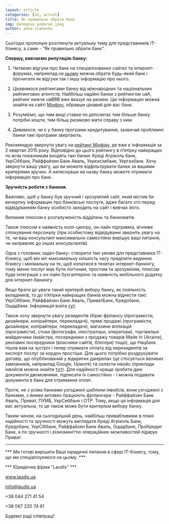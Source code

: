 ```yaml
---
layout: article
categories: [a2, actual]
title: Як правильно обрати банк
img: denegnuy podarok.jpeg
author: anna-ivanenko
---
```


Сьогодні пропоную розглянути актуальну тему для представників IT-бізнесу, а саме - “Як правильно обрати банк”.

**Спершу, вивчаємо репутацію банку:**

1.	Читаємо відгуки про банк на спеціалізованих сайтах та інтернет-форумах, наприклад на [цьому](http://minfin.com.ua/company/)
можна обрати будь-який банк і прочитати  як відгуки так і іншу інформацію про нього.

2.	Цікавимося рейтингами банку від міжнародних та національних рейтингових агентств. Найбільш надійні банки з рейтингом uaA, 
рейтинг нижче uaBBB вже вказує на ризики. Цю інформацію можна знайти на сайті  [Мінфіну]( http://minfin.com.ua/company/), 
обравши цікавий для вас банк.

3.	Розуміємо, що чим вищі ставки по депозитах тим більше банку потрібні кошти, тим більш ризиково мати справу з ним.

4.	Дивимося, чи є у банку  програми кредитування, зазвичай проблемні банки такі програми звертають.

Рекомендую звернути увагу на [рейтинг Мінфіну](http://minfin.com.ua/banks/rating/), де вже є інформація за 2 квартал 2015
року. Відповідно до цього рейтингу в п’ятірку найкращих по всім показникам входять такі банки: Креді Агріколь  банк, 
УкрСіббанк, Райффайзен Банк Аваль, Укрєксімбанк, Укргазбанк. Хочу звернути вашу увагу, що ви можете відфільтрувати банки 
за вашими критеріями зручно. А натиснувши на назву банку можете отримати інформацію про банк .

**Зручність роботи з банком.**

Важливо, щоб у банку був  зручний і зрозумілий сайт,  який містив би вичерпну інформацію про банківські послуги, адже 
багато хто перед відвідуванням банку особисто заходить на сайт і вивчає його.

Великим плюсом є розгалуженість відділень та банкоматів.

Також плюсом є наявність колл-центру, он-лайн підтримка, вічливе спілкування персоналу (при особистому відвідуванні 
зверніть увагу на те, чи ваш консультант максимально самостійно вирішує ваші питання, чи направляє до інших 
консультантів).

Одна з головних задач банку- створити такі умови для представника ІТ-бізнесу, щоб він міг максимальну кількість часу 
приділити веденню бізнесу і мінімальну на те, щоб копатися в тенетах інтернет-банкінгу, тому меню послуг має бути 
логічним, простим та зрозумілим, плюсом буде інтеграція з он-лайн бухгалтерією та наявність мобільного додатку для 
інтернет-банкінгу.

Якщо брати до уваги такий критерій вибору банку, як лояльність вкладників, то до п’ятірки найкращих банків можна 
віднести такі: УкрСіббанк, Райффайзен Банк Аваль, ПриватБанк, Кредобанк, Ощадбанк. Інформація взята
[тут]( http://minfin.com.ua/banks/rating/).

Також хочу звернути увагу резидентів (біржі фрілансу (програмісти, дизайнери, копірайтери, перекладачі), 
прямі продажі (програмісти, дизайнери, копірайтери, перекладачі), магазини аплікацій (програмісти), стоки 
(фотографи, ілюстратори, оператори), торгівельні майданчики (майстри, посередники з продажу товарів Made In Ukraine),
рекламні посередники (власники сайтів, блогери) тощо), що Нацбанк пішов вам на зустріч і  тепер отримати оплату від 
неризидентів за експорт послуг за кордон простіше. Для цього потрібно роздрукувати договір, що 
опублікований у відкритих джерелах (це стосується великих замовників, наприклад Google, Upwork) та скласти інвойс 
(приклади  інвойсів можна знайти [тут]( http://itin.com.ua/content/documents.html)).  Для надійності краще зробити 
дані документи двомовними, підписати їх самостійно - і можна подавати документи в банк для отримання оплат.
 
Проте, не з усіма банками узгоджені шаблони інвойсів, вони узгоджені з банками, з якими активно працюють 
фрілансери - Райффайзен Банк Аваль, Приват, ПУМБ, УкрСиббанк і ОTP. Тому, якщо ця інформація для вас актуальна, 
то це також може бути критерієм вибору банку.

Таким чином, на сьогоднішній день, найбільш привабливими в плані надійності та зручності можуть виглядати Креді 
Агріколь Банк, Кредобанк, УкрСіббанк, Райффайзен Банк Аваль, Ощадбанк, ПроКредит Банк, а по зручності і різноманіттю 
операційних можливостей лідирує Приват.
_____________
*** Ми готові вирішити Ваші юридичні питання в сфері IT-бізнесу, тому, що ми спеціалізуємося на цьому. ***

*** Юридична фірма "Laudis" ***

www.laudis.ua

info@laudis.ua

+38 044 271 41 54

+38 067 220 74 61

Будемо раді співпраці!
